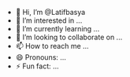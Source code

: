 - 👋 Hi, I’m @Latifbasya
- 👀 I’m interested in ...
- 🌱 I’m currently learning ...
- 💞️ I’m looking to collaborate on ...
- 📫 How to reach me ...
- 😄 Pronouns: ...
- ⚡ Fun fact: ...

<!---
Latifbasya/Latifbasya is a ✨ special ✨ repository because its `README.md` (this file) appears on your GitHub profile.
You can click the Preview link to take a look at your changes.
--->
